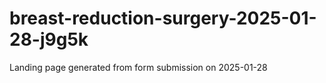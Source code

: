 # breast-reduction-surgery-2025-01-28-j9g5k
Landing page generated from form submission on 2025-01-28
